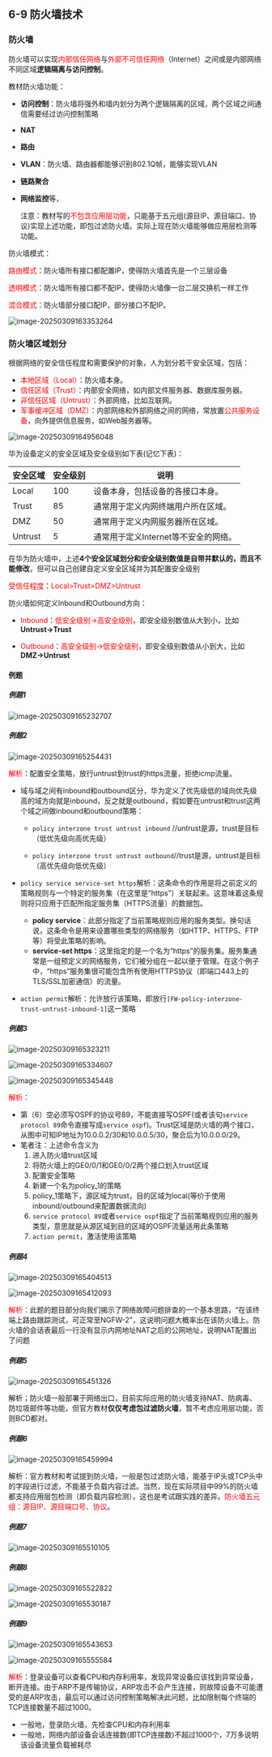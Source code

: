 ## 6-9 防火墙技术

### 防火墙

防火墙可以实现<font color="red">内部信任网络</font>与<font color="red">外部不可信任网络</font>（Internet）之间或是内部网络不同区域**逻辑隔离与访问控制**。

教材防火墙功能：

- **访问控制**：防火墙将强外和墙内划分为两个逻辑隔离的区域，两个区域之间通信需要经过访问控制策略

- **NAT**

- **路由**

- **VLAN**：防火墙、路由器都能够识别802.1Q帧，能够实现VLAN

- **链路聚合**

- **网络监控**等，

  注意：教材写的<font color="red">不包含应用层功能</font>，只能基于五元组(源目IP、源目端口、协议)实现上述功能，即包过滤防火墙。实际上现在防火墙能够做应用层检测等功能。

防火墙模式：

<font color="red">路由模式</font>：防火墙所有接口都配置IP，使得防火墙首先是一个三层设备

<font color="red">透明模式</font>：防火墙所有接口都不配IP，使得防火墙像一台二层交换机一样工作

<font color="red">混合模式</font>：防火墙部分接口配IP，部分接口不配IP。

![image-20250309163353264](https://img.yatjay.top/md/20250309163353289.png)

### 防火墙区域划分

根据网络的安全信任程度和需要保护的对象，人为划分若干安全区域，包括：

- <font color="red">本地区域（Local）</font>：防火墙本身。
- <font color="red">信任区域（Trust）</font>：内部安全网络，如内部文件服务器、数据库服务器。
- <font color="red">非信任区域（Untrust）</font>：外部网络，比如互联网。
- <font color="red">军事缓冲区域（DMZ）</font>：内部网络和外部网络之间的网络，常放置<font color="red">公共服务设备</font>，向外提供信息服务，如Web服务器等。

![image-20250309164956048](https://img.yatjay.top/md/20250309164956083.png)

华为设备定义的安全区域及安全级别如下表(记忆下表)：

| 安全区域 | 安全级别 | 说明                                 |
| -------- | -------- | ------------------------------------ |
| Local    | 100      | 设备本身，包括设备的各接口本身。     |
| Trust    | 85       | 通常用于定义内网终端用户所在区域。   |
| DMZ      | 50       | 通常用于定义内网服务器所在区域。     |
| Untrust  | 5        | 通常用于定义Internet等不安全的网络。 |

在华为防火墙中，上述**4个安全区域划分和安全级别数值是自带并默认的，而且不能修改**，但可以自己创建自定义安全区域并为其配置安全级别

<font color="red">受信任程度</font>：<font color="red">Local>Trust>DMZ>Untrust</font>

防火墙如何定义Inbound和Outbound方向：

- <font color="red">Inbound</font>：<font color="red">低安全级别→高安全级别</font>，即安全级别数值从大到小，比如**Untrust→Trust**

- <font color="red">Outbound</font>：<font color="red">高安全级别→低安全级别</font>，即安全级别数值从小到大，比如**DMZ→Untrust**

#### 例题

##### 例题1

![image-20250309165232707](https://img.yatjay.top/md/20250309165232760.png)

##### 例题2

![image-20250309165254431](https://img.yatjay.top/md/20250309165254477.png)

<font color="red">解析</font>：配置安全策略，放行untrust到trust的https流量，拒绝icmp流量。

- 域与域之间有inbound和outbound区分，华为定义了优先级低的域向优先级高的域方向就是inbound，反之就是outbound，假如要在untrust和trust这两个域之间做inbound和outbound策略：

  - `policy interzone trust untrust inbound` //untrust是源，trust是目标（低优先级向高优先级）

  - `policy interzone trust untrust outbound`//trust是源，untrust是目标（高优先级向低优先级）

- `policy service service-set https`解析：这条命令的作用是将之前定义的策略规则与一个特定的服务集（在这里是“https”）关联起来。这意味着这条规则将只应用于匹配所指定服务集（HTTPS流量）的数据包。
  - **policy service**：此部分指定了当前策略规则应用的服务类型。换句话说，这条命令是用来设置哪些类型的网络服务（如HTTP、HTTPS、FTP等）将受此策略的影响。
  - **service-set https**：这里指定的是一个名为“https”的服务集。服务集通常是一组预定义的网络服务，它们被分组在一起以便于管理。在这个例子中，“https”服务集很可能包含所有使用HTTPS协议（即端口443上的TLS/SSL加密通信）的流量。
- `action permit`解析：允许放行该策略，即放行`[FW-policy-interzone-trust-untrust-inbound-1]`这一策略



##### 例题3

![image-20250309165323211](https://img.yatjay.top/md/20250309165323260.png)

![image-20250309165334607](https://img.yatjay.top/md/20250309165334653.png)

![image-20250309165345448](https://img.yatjay.top/md/20250309165345485.png)

<font color="red">解析</font>：

- 第（6）空必须写OSPF的协议号89，不能直接写OSPF(或者该句`service protocol 89`命令直接写成`service ospf`)。Trust区域是防火墙的两个接口，从图中可知IP地址为10.0.0.2/30和10.0.0.5/30，聚合后为10.0.0.0/29。
- 笔者注：上述命令含义为
  1. 进入防火墙trust区域
  2. 将防火墙上的GE0/0/1和GE0/0/2两个接口划入trust区域
  3. 配置安全策略
  4. 新建一个名为policy_1的策略
  5. policy_1策略下，源区域为trust，目的区域为local(等价于使用inbound/outbound来配置数据流向)
  6. `service protocol 89`或者`service ospf`指定了当前策略规则应用的服务类型，意思就是从源区域到目的区域的OSPF流量适用此条策略
  7. `action permit`，激活使用该策略

##### 例题4

![image-20250309165404513](https://img.yatjay.top/md/20250309165404552.png)

![image-20250309165412093](https://img.yatjay.top/md/20250309165412131.png)

<font color="red">解析</font>：此题的题目部分向我们揭示了网络故障问题排查的一个基本思路，“在该终端上路由跟踪测试，可正常至NGFW-2”，这说明问题大概率出在该防火墙上。防火墙的会话表最后一行没有显示内网地址NAT之后的公网地址，说明NAT配置出了问题

##### 例题5

![image-20250309165451326](https://img.yatjay.top/md/20250309165451366.png)

解析；防火墙一般部署于网络出口，目前实际应用的防火墙支持NAT、防病毒、防垃圾邮件等功能，但官方教材**仅仅考虑包过滤防火墙**，暂不考虑应用层功能，否则BCD都对。

##### 例题6

![image-20250309165459994](https://img.yatjay.top/md/20250309165500035.png)

解析：官方教材和考试提到防火墙，一般是包过滤防火墙，能基于IP头或TCP头中的字段进行过滤，不能基于负载内容过滤。当然，现在实际项目中99%的防火墙都支持应用层包检测（即负载内容检测），这也是考试跟实践的差异。<font color="red">防火墙五元组：源目IP、源目端口号、协议</font>。

##### 例题7

![image-20250309165510105](https://img.yatjay.top/md/20250309165510150.png)

##### 例题8

![image-20250309165522822](https://img.yatjay.top/md/20250309165522863.png)

![image-20250309165530187](https://img.yatjay.top/md/20250309165530230.png)

##### 例题9

![image-20250309165543653](https://img.yatjay.top/md/20250309165543701.png)

![image-20250309165555584](https://img.yatjay.top/md/20250309165555625.png)

<font color="red">解析</font>：登录设备可以查看CPU和内存利用率，发现异常设备应该找到异常设备，断开连接。由于ARP不是传输协议，ARP攻击不会产生连接，则故障设备不可能遭受的是ARP攻击，最后可以通过访问控制策略解决此问题，比如限制每个终端的TCP连接数量不超过1000。

- 一般地，登录防火墙，先检查CPU和内存利用率
- 一般地，网络内部设备会话连接数(即TCP连接数)不超过1000个，7万多说明该设备流量负载被耗尽
